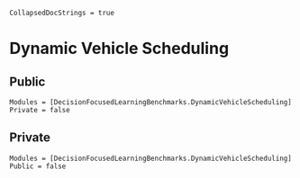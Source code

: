 ```@meta
CollapsedDocStrings = true
```

# Dynamic Vehicle Scheduling

## Public

```@autodocs
Modules = [DecisionFocusedLearningBenchmarks.DynamicVehicleScheduling]
Private = false
```

## Private

```@autodocs
Modules = [DecisionFocusedLearningBenchmarks.DynamicVehicleScheduling]
Public = false
```
